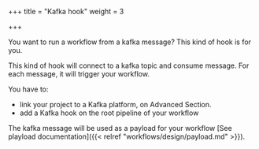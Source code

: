 +++
title = "Kafka hook"
weight = 3

+++

You want to run a workflow from a kafka message? This kind of hook is for you.

This kind of hook will connect to a kafka topic and consume message. For each message, it will trigger your workflow.

You have to:

* link your project to a Kafka platform, on Advanced Section.
* add a Kafka hook on the root pipeline of your workflow

The kafka message will be used as a payload for your workflow [See playload documentation]({{< relref "workflows/design/payload.md" >}}).
